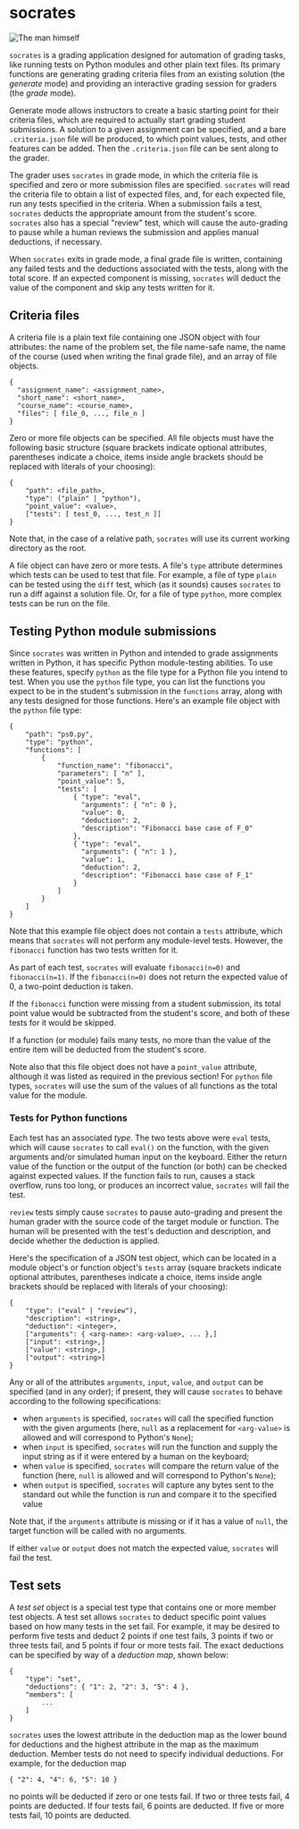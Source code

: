 socrates
========

![The man himself](https://raw.githubusercontent.com/abreen/socrates/master/socrates.jpg)

`socrates` is a grading application designed for automation of grading tasks,
like running tests on Python modules and other plain text files.  Its primary
functions are generating grading criteria files from an existing solution (the
*generate* mode) and providing an interactive grading session for graders (the
*grade* mode).

Generate mode allows instructors to create a basic starting point for
their criteria files, which are required to actually start grading student
submissions. A solution to a given assignment can be specified, and a
bare `.criteria.json` file will be produced, to which point values, tests,
and other features can be added. Then the `.criteria.json` file can be
sent along to the grader.

The grader uses `socrates` in grade mode, in which the criteria file is
specified and zero or more submission files are specified. `socrates` will
read the criteria file to obtain a list of expected files, and, for each
expected file, run any tests specified in the criteria. When a submission fails
a test, `socrates` deducts the appropriate amount from the student's score.
`socrates` also has a special "review" test, which will cause the auto-grading
to pause while a human reviews the submission and applies manual deductions, if
necessary.

When `socrates` exits in grade mode, a final grade file is written,
containing any failed tests and the deductions associated with the tests,
along with the total score. If an expected component is missing, `socrates`
will deduct the value of the component and skip any tests written for it.


Criteria files
--------------

A criteria file is a plain text file containing one JSON object with four
attributes: the name of the problem set, the file name-safe name, the
name of the course (used when writing the final grade file), and an array of
file objects.

    {
      "assignment_name": <assignment_name>,
      "short_name": <short_name>,
      "course_name": <course_name>,
      "files": [ file_0, ..., file_n ]
    }

Zero or more file objects can be specified. All file objects must have the
following basic structure (square brackets indicate optional attributes,
parentheses indicate a choice, items inside angle brackets should be replaced
with literals of your choosing):

    {
        "path": <file_path>,
        "type": ("plain" | "python"),
        "point_value": <value>,
        ["tests": [ test_0, ..., test_n ]]
    }

Note that, in the case of a relative path, `socrates` will use its current
working directory as the root.

A file object can have zero or more tests. A file's `type` attribute
determines which tests can be used to test that file. For example, a file of
type `plain` can be tested using the `diff` test, which (as it sounds)
causes `socrates` to run a diff against a solution file. Or, for a file of
type `python`, more complex tests can be run on the file.


Testing Python module submissions
---------------------------------

Since `socrates` was written in Python and intended to grade assignments
written in Python, it has specific Python module-testing abilities. To use
these features, specify `python` as the file type for a Python file you
intend to test. When you use the `python` file type, you can list the functions
you expect to be in the student's submission in the `functions` array, along
with any tests designed for those functions. Here's an example file object with
the `python` file type:

    {
        "path": "ps0.py",
        "type": "python",
        "functions": [
            {
                "function_name": "fibonacci",
                "parameters": [ "n" ],
                "point_value": 5,
                "tests": [
                    { "type": "eval",
                      "arguments": { "n": 0 },
                      "value": 0,
                      "deduction": 2,
                      "description": "Fibonacci base case of F_0"
                    },
                    { "type": "eval",
                      "arguments": { "n": 1 },
                      "value": 1,
                      "deduction": 2,
                      "description": "Fibonacci base case of F_1"
                    }
                ]
            }
        ]
    }


Note that this example file object does not contain a `tests` attribute, which
means that `socrates` will not perform any module-level tests. However, the
`fibonacci` function has two tests written for it.

As part of each test, `socrates` will evaluate `fibonacci(n=0)` and
`fibonacci(n=1)`. If the `fibonacci(n=0)` does not return the expected value of
0, a two-point deduction is taken.

If the `fibonacci` function were missing from a student submission, its total
point value would be subtracted from the student's score, and both of these
tests for it would be skipped.

If a function (or module) fails many tests, no more than the value of the
entire item will be deducted from the student's score.

Note also that this file object does not have a `point_value` attribute,
although it was listed as required in the previous section! For `python` file
types, `socrates` will use the sum of the values of all functions as the total
value for the module.


### Tests for Python functions

Each test has an associated *type*. The two tests above were `eval`
tests, which will cause `socrates` to call `eval()` on the function, with
the given arguments and/or simulated human input on the keyboard. Either
the return value of the function or the output of the function (or both)
can be checked against expected values. If the function fails to
run, causes a stack overflow, runs too long, or produces an incorrect
value, `socrates` will fail the test.

`review` tests simply cause `socrates` to pause auto-grading and
present the human grader with the source code of the target module or
function. The human will be presented with the test's deduction and
description, and decide whether the deduction is applied.

Here's the specification of a JSON test object, which can be located in a
module object's or function object's `tests` array (square brackets indicate
optional attributes, parentheses indicate a choice, items inside angle
brackets should be replaced with literals of your choosing):

    {
        "type": ("eval" | "review"),
        "description": <string>,
        "deduction": <integer>,
        ["arguments": { <arg-name>: <arg-value>, ... },]
        ["input": <string>,]
        ["value": <string>,]
        ["output": <string>]
    }

Any or all of the attributes `arguments`, `input`, `value`, and `output`
can be specified (and in any order); if present, they will cause `socrates`
to behave according to the following specifications:

* when `arguments` is specified, `socrates` will call the specified function
  with the given arguments (here, `null` as a replacement for `<arg-value>`
  is allowed and will correspond to Python's `None`);
* when `input` is specified, `socrates` will run the function and supply the
  input string as if it were entered by a human on the keyboard;
* when `value` is specified, `socrates` will compare the return value of the
  function (here, `null` is allowed and will correspond to Python's `None`);
* when `output` is specified, `socrates` will capture any bytes sent to the
  standard out while the function is run and compare it to the specified value

Note that, if the `arguments` attribute is missing or if it has a value of
`null`, the target function will be called with no arguments.

If either `value` or `output` does not match the expected value, `socrates`
will fail the test.


Test sets
---------

A *test set* object is a special test type that contains
one or more member test objects. A test set allows `socrates` to deduct
specific point values based on how many tests in the set fail. For example,
it may be desired to perform five tests and deduct 2 points if one
test fails, 3 points if two or three tests fail, and 5 points if four or more
tests fail. The exact deductions can be specified by way of a *deduction map*,
shown below:

    {
        "type": "set",
        "deductions": { "1": 2, "2": 3, "5": 4 },
        "members": [
            ...
        ]
    }

`socrates` uses the lowest attribute in the deduction map as the lower bound
for deductions and the highest attribute in the map as the maximum deduction.
Member tests do not need to specify individual deductions.
For example, for the deduction map

    { "2": 4, "4": 6, "5": 10 }

no points will be deducted if zero or one tests fail. If two or three tests
fail, 4 points are deducted. If four tests fail, 6 points are deducted.
If five or more tests fail, 10 points are deducted.
